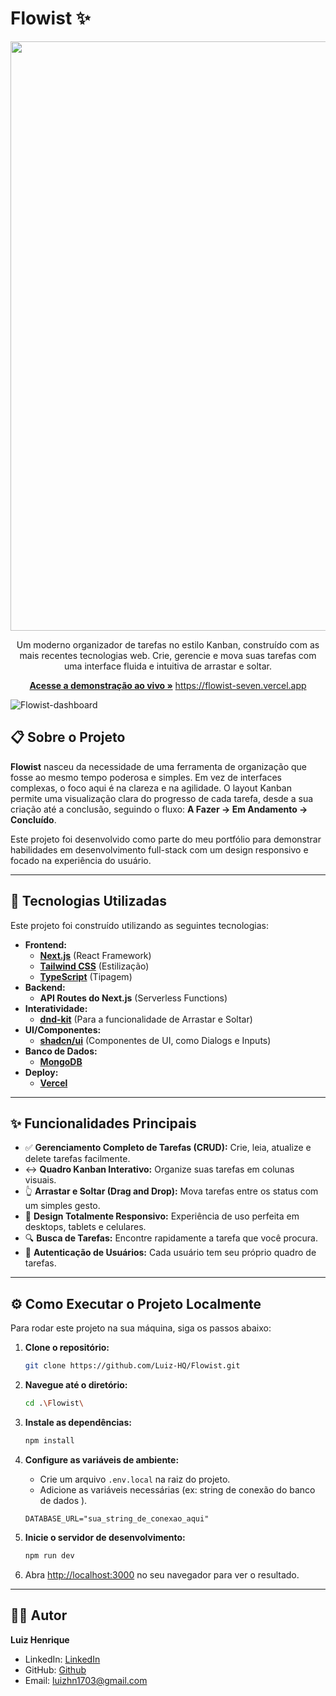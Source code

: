 # Flowist ✨

<p align="center">
  <img width="1919" height="943" alt="Captura de tela 2025-09-28 025805" src="https://github.com/user-attachments/assets/cd3b2bc8-b3a3-428c-85f6-b9f534249324" />
</p>



<p align="center">
  Um moderno organizador de tarefas no estilo Kanban, construído com as mais recentes tecnologias web. Crie, gerencie e mova suas tarefas com uma interface fluida e intuitiva de arrastar e soltar.
</p>

<p align="center">
  <a href="https://flowist-seven.vercel.app" target="blank"><strong>Acesse a demonstração ao vivo »</strong></a> <a href="https://flowist-seven.vercel.app" target="blank">https://flowist-seven.vercel.app</a>
</p>

  ![Flowist-dashboard](https://github.com/user-attachments/assets/1cb390c7-d26b-4542-9b19-8cd85ae4d951)

## 📋 Sobre o Projeto

**Flowist** nasceu da necessidade de uma ferramenta de organização que fosse ao mesmo tempo poderosa e simples. Em vez de interfaces complexas, o foco aqui é na clareza e na agilidade. O layout Kanban permite uma visualização clara do progresso de cada tarefa, desde a sua criação até a conclusão, seguindo o fluxo: **A Fazer → Em Andamento → Concluído**.

Este projeto foi desenvolvido como parte do meu portfólio para demonstrar habilidades em desenvolvimento full-stack com um design responsivo e focado na experiência do usuário.

---

## 🚀 Tecnologias Utilizadas

Este projeto foi construído utilizando as seguintes tecnologias:

- **Frontend:**
  - [**Next.js**](https://nextjs.org/) (React Framework)
  - [**Tailwind CSS**](https://tailwindcss.com/) (Estilização)
  - [**TypeScript**](https://www.typescriptlang.org/) (Tipagem)
- **Backend:**
  - **API Routes do Next.js** (Serverless Functions)
- **Interatividade:**
  - [**dnd-kit**](https://dndkit.com/) (Para a funcionalidade de Arrastar e Soltar)
- **UI/Componentes:**
  - [**shadcn/ui**](https://ui.shadcn.com/) (Componentes de UI, como Dialogs e Inputs)
- **Banco de Dados:**
  - [**MongoDB**](https://www.mongodb.com/)
- **Deploy:**
  - [**Vercel**](https://vercel.com/)

---

## ✨ Funcionalidades Principais

- ✅ **Gerenciamento Completo de Tarefas (CRUD):** Crie, leia, atualize e delete tarefas facilmente.
- ↔️ **Quadro Kanban Interativo:** Organize suas tarefas em colunas visuais.
- 👆 **Arrastar e Soltar (Drag and Drop):** Mova tarefas entre os status com um simples gesto.
- 📱 **Design Totalmente Responsivo:** Experiência de uso perfeita em desktops, tablets e celulares.
- 🔍 **Busca de Tarefas:** Encontre rapidamente a tarefa que você procura.
- 🔐 **Autenticação de Usuários:** Cada usuário tem seu próprio quadro de tarefas.

---

## ⚙️ Como Executar o Projeto Localmente

Para rodar este projeto na sua máquina, siga os passos abaixo:

1.  **Clone o repositório:**

    ```bash
    git clone https://github.com/Luiz-HQ/Flowist.git
    ```

2.  **Navegue até o diretório:**

    ```bash
    cd .\Flowist\
    ```

3.  **Instale as dependências:**

    ```bash
    npm install
    ```

4.  **Configure as variáveis de ambiente:**

    - Crie um arquivo `.env.local` na raiz do projeto.
    - Adicione as variáveis necessárias (ex: string de conexão do banco de dados ).

    ```env
    DATABASE_URL="sua_string_de_conexao_aqui"
    ```

5.  **Inicie o servidor de desenvolvimento:**

    ```bash
    npm run dev
    ```

6.  Abra [http://localhost:3000](http://localhost:3000) no seu navegador para ver o resultado.

---

## 👨‍💻 Autor

**Luiz Henrique**

- LinkedIn: [LinkedIn](https://www.linkedin.com/in/luizhenriquecomunicador/)
- GitHub: [Github](https://github.com/Luiz-HQ)
- Email: [luizhn1703@gmail.com](mailto:luizhn1703@gmail.com)
